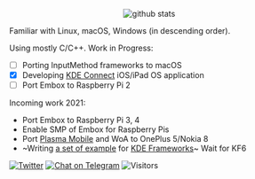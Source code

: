 <p align="center">
  <img src="https://github-readme-stats.vercel.app/api?username=inokinoki&count_private=true&show_icons=true" alt="github stats" />
</p>

Familiar with Linux, macOS, Windows (in descending order).

Using mostly C/C++. Work in Progress:

- [ ] Porting InputMethod frameworks to macOS
- [x] Developing [KDE Connect](https://kdeconnect.kde.org/) iOS/iPad OS application
- [ ] Port Embox to Raspberry Pi 2

Incoming work 2021:

- Port Embox to Raspberry Pi 3, 4
- Enable SMP of Embox for Raspberry Pis
- Port [Plasma Mobile](https://www.plasma-mobile.org/) and WoA to OnePlus 5/Nokia 8
- ~Writing [a set of example](https://github.com/Inokinoki/kde-frameworks-tutorial) for [KDE Frameworks](https://kde.org/products/frameworks/)~ Wait for KF6

[![Twitter](https://img.shields.io/badge/@IIInoki-1DA1F2?style=flat&logo=Twitter&logoColor=white)](https://twitter.com/IIInoki)
[![Chat on Telegram](https://img.shields.io/badge/Chat%20on-Telegram-brightgreen.svg)](https://t.me/IIInoki)
![Visitors](https://visitor-badge.glitch.me/badge?page_id=inokinoki)
